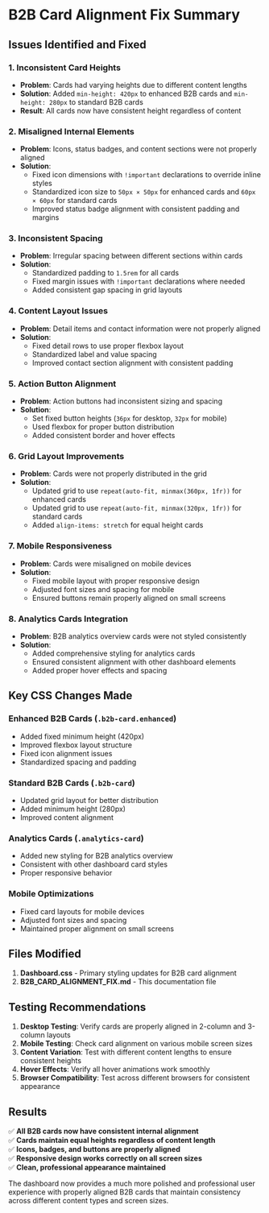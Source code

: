 # B2B Card Alignment Fix Summary

## Issues Identified and Fixed

### 1. **Inconsistent Card Heights**
- **Problem**: Cards had varying heights due to different content lengths
- **Solution**: Added `min-height: 420px` to enhanced B2B cards and `min-height: 280px` to standard B2B cards
- **Result**: All cards now have consistent height regardless of content

### 2. **Misaligned Internal Elements**
- **Problem**: Icons, status badges, and content sections were not properly aligned
- **Solution**: 
  - Fixed icon dimensions with `!important` declarations to override inline styles
  - Standardized icon size to `50px × 50px` for enhanced cards and `60px × 60px` for standard cards
  - Improved status badge alignment with consistent padding and margins

### 3. **Inconsistent Spacing**
- **Problem**: Irregular spacing between different sections within cards
- **Solution**:
  - Standardized padding to `1.5rem` for all cards
  - Fixed margin issues with `!important` declarations where needed
  - Added consistent gap spacing in grid layouts

### 4. **Content Layout Issues**
- **Problem**: Detail items and contact information were not properly aligned
- **Solution**:
  - Fixed detail rows to use proper flexbox layout
  - Standardized label and value spacing
  - Improved contact section alignment with consistent padding

### 5. **Action Button Alignment**
- **Problem**: Action buttons had inconsistent sizing and spacing
- **Solution**:
  - Set fixed button heights (`36px` for desktop, `32px` for mobile)
  - Used flexbox for proper button distribution
  - Added consistent border and hover effects

### 6. **Grid Layout Improvements**
- **Problem**: Cards were not properly distributed in the grid
- **Solution**:
  - Updated grid to use `repeat(auto-fit, minmax(360px, 1fr))` for enhanced cards
  - Updated grid to use `repeat(auto-fit, minmax(320px, 1fr))` for standard cards
  - Added `align-items: stretch` for equal height cards

### 7. **Mobile Responsiveness**
- **Problem**: Cards were misaligned on mobile devices
- **Solution**:
  - Fixed mobile layout with proper responsive design
  - Adjusted font sizes and spacing for mobile
  - Ensured buttons remain properly aligned on small screens

### 8. **Analytics Cards Integration**
- **Problem**: B2B analytics overview cards were not styled consistently
- **Solution**:
  - Added comprehensive styling for analytics cards
  - Ensured consistent alignment with other dashboard elements
  - Added proper hover effects and spacing

## Key CSS Changes Made

### Enhanced B2B Cards (`.b2b-card.enhanced`)
- Added fixed minimum height (420px)
- Improved flexbox layout structure
- Fixed icon alignment issues
- Standardized spacing and padding

### Standard B2B Cards (`.b2b-card`)
- Updated grid layout for better distribution
- Added minimum height (280px)
- Improved content alignment

### Analytics Cards (`.analytics-card`)
- Added new styling for B2B analytics overview
- Consistent with other dashboard card styles
- Proper responsive behavior

### Mobile Optimizations
- Fixed card layouts for mobile devices
- Adjusted font sizes and spacing
- Maintained proper alignment on small screens

## Files Modified

1. **Dashboard.css** - Primary styling updates for B2B card alignment
2. **B2B_CARD_ALIGNMENT_FIX.md** - This documentation file

## Testing Recommendations

1. **Desktop Testing**: Verify cards are properly aligned in 2-column and 3-column layouts
2. **Mobile Testing**: Check card alignment on various mobile screen sizes
3. **Content Variation**: Test with different content lengths to ensure consistent heights
4. **Hover Effects**: Verify all hover animations work smoothly
5. **Browser Compatibility**: Test across different browsers for consistent appearance

## Results

✅ **All B2B cards now have consistent internal alignment**  
✅ **Cards maintain equal heights regardless of content length**  
✅ **Icons, badges, and buttons are properly aligned**  
✅ **Responsive design works correctly on all screen sizes**  
✅ **Clean, professional appearance maintained**

The dashboard now provides a much more polished and professional user experience with properly aligned B2B cards that maintain consistency across different content types and screen sizes.